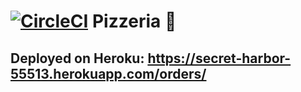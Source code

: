 # [![CircleCI](https://circleci.com/gh/arbonap/pizzeria.svg?style=svg)](https://circleci.com/gh/arbonap/pizzeria) Pizzeria 🍕
## Deployed on Heroku: https://secret-harbor-55513.herokuapp.com/orders/
